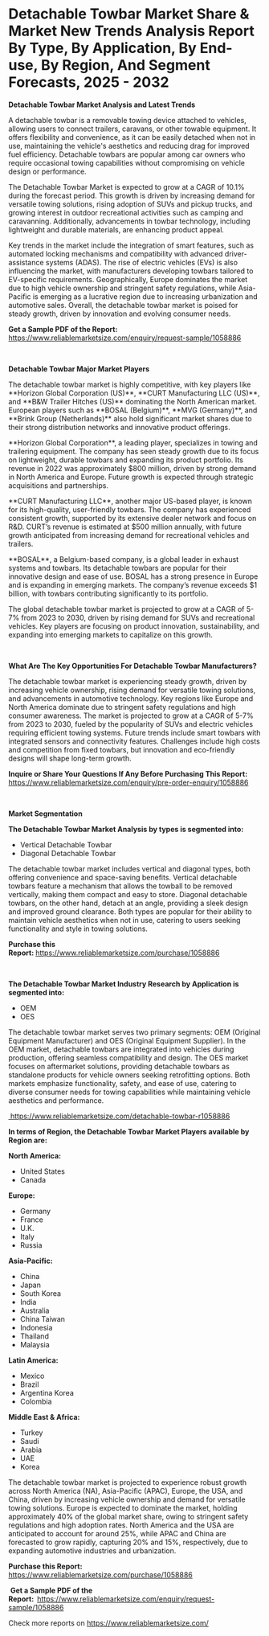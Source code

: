 <p><h1>Detachable Towbar Market Share & Market New Trends Analysis Report By Type, By Application, By End-use, By Region, And Segment Forecasts, 2025 - 2032</h1></p><p><strong>Detachable Towbar Market Analysis and Latest Trends</strong></p>
<p><p>A detachable towbar is a removable towing device attached to vehicles, allowing users to connect trailers, caravans, or other towable equipment. It offers flexibility and convenience, as it can be easily detached when not in use, maintaining the vehicle's aesthetics and reducing drag for improved fuel efficiency. Detachable towbars are popular among car owners who require occasional towing capabilities without compromising on vehicle design or performance.</p><p>The Detachable Towbar Market is expected to grow at a CAGR of 10.1% during the forecast period. This growth is driven by increasing demand for versatile towing solutions, rising adoption of SUVs and pickup trucks, and growing interest in outdoor recreational activities such as camping and caravanning. Additionally, advancements in towbar technology, including lightweight and durable materials, are enhancing product appeal.</p><p>Key trends in the market include the integration of smart features, such as automated locking mechanisms and compatibility with advanced driver-assistance systems (ADAS). The rise of electric vehicles (EVs) is also influencing the market, with manufacturers developing towbars tailored to EV-specific requirements. Geographically, Europe dominates the market due to high vehicle ownership and stringent safety regulations, while Asia-Pacific is emerging as a lucrative region due to increasing urbanization and automotive sales. Overall, the detachable towbar market is poised for steady growth, driven by innovation and evolving consumer needs.</p></p>
<p><strong>Get a Sample PDF of the Report:&nbsp;</strong> <a href="https://www.reliablemarketsize.com/enquiry/request-sample/1058886?utm_campaign=1939&utm_medium=2&utm_source=Github&utm_content=ia&utm_term=22012025&utm_id=detachable-towbar">https://www.reliablemarketsize.com/enquiry/request-sample/1058886</a></p>
<p>&nbsp;</p>
<p><strong>Detachable Towbar Major Market Players</strong></p>
<p><p>The detachable towbar market is highly competitive, with key players like **Horizon Global Corporation (US)**, **CURT Manufacturing LLC (US)**, and **B&W Trailer Hitches (US)** dominating the North American market. European players such as **BOSAL (Belgium)**, **MVG (Germany)**, and **Brink Group (Netherlands)** also hold significant market shares due to their strong distribution networks and innovative product offerings.</p><p>**Horizon Global Corporation**, a leading player, specializes in towing and trailering equipment. The company has seen steady growth due to its focus on lightweight, durable towbars and expanding its product portfolio. Its revenue in 2022 was approximately $800 million, driven by strong demand in North America and Europe. Future growth is expected through strategic acquisitions and partnerships.</p><p>**CURT Manufacturing LLC**, another major US-based player, is known for its high-quality, user-friendly towbars. The company has experienced consistent growth, supported by its extensive dealer network and focus on R&D. CURT’s revenue is estimated at $500 million annually, with future growth anticipated from increasing demand for recreational vehicles and trailers.</p><p>**BOSAL**, a Belgium-based company, is a global leader in exhaust systems and towbars. Its detachable towbars are popular for their innovative design and ease of use. BOSAL has a strong presence in Europe and is expanding in emerging markets. The company’s revenue exceeds $1 billion, with towbars contributing significantly to its portfolio.</p><p>The global detachable towbar market is projected to grow at a CAGR of 5-7% from 2023 to 2030, driven by rising demand for SUVs and recreational vehicles. Key players are focusing on product innovation, sustainability, and expanding into emerging markets to capitalize on this growth.</p></p>
<p>&nbsp;</p>
<p><strong>What Are The Key Opportunities For Detachable Towbar Manufacturers?</strong></p>
<p><p>The detachable towbar market is experiencing steady growth, driven by increasing vehicle ownership, rising demand for versatile towing solutions, and advancements in automotive technology. Key regions like Europe and North America dominate due to stringent safety regulations and high consumer awareness. The market is projected to grow at a CAGR of 5-7% from 2023 to 2030, fueled by the popularity of SUVs and electric vehicles requiring efficient towing systems. Future trends include smart towbars with integrated sensors and connectivity features. Challenges include high costs and competition from fixed towbars, but innovation and eco-friendly designs will shape long-term growth.</p></p>
<p><strong>Inquire or Share Your Questions If Any Before Purchasing This Report:</strong> <a href="https://www.reliablemarketsize.com/enquiry/pre-order-enquiry/1058886?utm_campaign=1939&utm_medium=2&utm_source=Github&utm_content=ia&utm_term=22012025&utm_id=detachable-towbar">https://www.reliablemarketsize.com/enquiry/pre-order-enquiry/1058886</a></p>
<p>&nbsp;</p>
<p><strong>Market Segmentation</strong></p>
<p><strong>The Detachable Towbar Market Analysis by types is segmented into:</strong></p>
<p><ul><li>Vertical Detachable Towbar</li><li>Diagonal Detachable Towbar</li></ul></p>
<p><p>The detachable towbar market includes vertical and diagonal types, both offering convenience and space-saving benefits. Vertical detachable towbars feature a mechanism that allows the towball to be removed vertically, making them compact and easy to store. Diagonal detachable towbars, on the other hand, detach at an angle, providing a sleek design and improved ground clearance. Both types are popular for their ability to maintain vehicle aesthetics when not in use, catering to users seeking functionality and style in towing solutions.</p></p>
<p><strong>Purchase this Report:&nbsp;</strong><a href="https://www.reliablemarketsize.com/purchase/1058886?utm_campaign=1939&utm_medium=2&utm_source=Github&utm_content=ia&utm_term=22012025&utm_id=detachable-towbar">https://www.reliablemarketsize.com/purchase/1058886</a></p>
<p>&nbsp;</p>
<p><strong>The Detachable Towbar Market Industry Research by Application is segmented into:</strong></p>
<p><ul><li>OEM</li><li>OES</li></ul></p>
<p><p>The detachable towbar market serves two primary segments: OEM (Original Equipment Manufacturer) and OES (Original Equipment Supplier). In the OEM market, detachable towbars are integrated into vehicles during production, offering seamless compatibility and design. The OES market focuses on aftermarket solutions, providing detachable towbars as standalone products for vehicle owners seeking retrofitting options. Both markets emphasize functionality, safety, and ease of use, catering to diverse consumer needs for towing capabilities while maintaining vehicle aesthetics and performance.</p></p>
<p><a href="https://www.reliablemarketsize.com/detachable-towbar-r1058886?utm_campaign=1939&utm_medium=2&utm_source=Github&utm_content=ia&utm_term=22012025&utm_id=detachable-towbar">&nbsp;https://www.reliablemarketsize.com/detachable-towbar-r1058886</a></p>
<p><strong>In terms of Region, the Detachable Towbar Market Players available by Region are:</strong></p>
<p>
    <p> <strong> North America: </strong>
        <ul>
            <li>United States</li>
            <li>Canada</li>
        </ul>
        </p> 
    <p> <strong> Europe: </strong>
        <ul>
            <li>Germany</li>
            <li>France</li>
            <li>U.K.</li>
            <li>Italy</li>
            <li>Russia</li>
        </ul>
        </p> 
    <p> <strong> Asia-Pacific: </strong>
        <ul>
            <li>China</li>
            <li>Japan</li>
            <li>South Korea</li>
            <li>India</li>
            <li>Australia</li>
            <li>China Taiwan</li>
            <li>Indonesia</li>
            <li>Thailand</li>
            <li>Malaysia</li>
        </ul>
        </p> 
    <p> <strong> Latin America: </strong>
        <ul>
            <li>Mexico</li>
            <li>Brazil</li>
            <li>Argentina Korea</li>
            <li>Colombia</li>
        </ul>
        </p> 
    <p> <strong> Middle East & Africa: </strong>
        <ul>
            <li>Turkey</li>
            <li>Saudi</li>
            <li>Arabia</li>
            <li>UAE</li>
            <li>Korea</li>
        </ul>
    </p>
    </p>
<p><p>The detachable towbar market is projected to experience robust growth across North America (NA), Asia-Pacific (APAC), Europe, the USA, and China, driven by increasing vehicle ownership and demand for versatile towing solutions. Europe is expected to dominate the market, holding approximately 40% of the global market share, owing to stringent safety regulations and high adoption rates. North America and the USA are anticipated to account for around 25%, while APAC and China are forecasted to grow rapidly, capturing 20% and 15%, respectively, due to expanding automotive industries and urbanization.</p></p>
<p><strong>Purchase this Report: </strong><a href="https://www.reliablemarketsize.com/purchase/1058886?utm_campaign=1939&utm_medium=2&utm_source=Github&utm_content=ia&utm_term=22012025&utm_id=detachable-towbar">https://www.reliablemarketsize.com/purchase/1058886</a></p>
<p>&nbsp;<strong>Get a Sample PDF of the Report:&nbsp;&nbsp;</strong><a href="https://www.reliablemarketsize.com/enquiry/request-sample/1058886?utm_campaign=1939&utm_medium=2&utm_source=Github&utm_content=ia&utm_term=22012025&utm_id=detachable-towbar">https://www.reliablemarketsize.com/enquiry/request-sample/1058886</a></p>
<p><strong></strong></p>
<p>Check more reports on <a href="https://www.reliablemarketsize.com/?utm_campaign=1939&utm_medium=2&utm_source=Github&utm_content=ia&utm_term=22012025&utm_id=detachable-towbar">https://www.reliablemarketsize.com/</a></p>